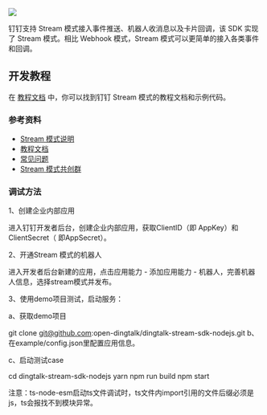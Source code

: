 <p align="left">
  <a target="_blank" href="https://github.com/open-dingtalk/dingtalk-stream-sdk-nodejs/actions/workflows/publish.yml">
    <img src="https://img.shields.io/github/actions/workflow/status/open-dingtalk/dingtalk-stream-sdk-nodejs/publish.yml" />
  </a>
</p>

钉钉支持 Stream 模式接入事件推送、机器人收消息以及卡片回调，该 SDK 实现了 Stream 模式。相比 Webhook 模式，Stream 模式可以更简单的接入各类事件和回调。

## 开发教程

在 [教程文档](https://opensource.dingtalk.com/developerpedia/docs/explore/tutorials/stream/overview) 中，你可以找到钉钉 Stream 模式的教程文档和示例代码。

### 参考资料

* [Stream 模式说明](https://opensource.dingtalk.com/developerpedia/docs/learn/stream/overview)
* [教程文档](https://opensource.dingtalk.com/developerpedia/docs/explore/tutorials/stream/overview)
* [常见问题](https://opensource.dingtalk.com/developerpedia/docs/learn/stream/faq)
* [Stream 模式共创群](https://opensource.dingtalk.com/developerpedia/docs/explore/support/?via=moon-group)

### 调试方法

1、创建企业内部应用

进入钉钉开发者后台，创建企业内部应用，获取ClientID（即 AppKey）和ClientSecret（ 即AppSecret）。

2、开通Stream 模式的机器人

进入开发者后台新建的应用，点击应用能力 - 添加应用能力 - 机器人，完善机器人信息，选择stream模式并发布。

3、使用demo项目测试，启动服务：

a、获取demo项目

 git clone git@github.com:open-dingtalk/dingtalk-stream-sdk-nodejs.git
b、在example/config.json里配置应用信息。

c、启动测试case

cd dingtalk-stream-sdk-nodejs
yarn
npm run build
npm start


注意：ts-node-esm启动ts文件调试时，ts文件内import引用的文件后缀必须是js，ts会报找不到模块异常。
